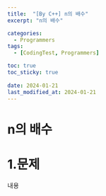 ```yaml
---
title:  "[By C++] n의 배수"
excerpt: "n의 배수"

categories:
  - Programmers
tags:
  - [CodingTest, Programmers]

toc: true
toc_sticky: true
 
date: 2024-01-21
last_modified_at: 2024-01-21
---
```



# n의 배수

1.문제
=============
내용